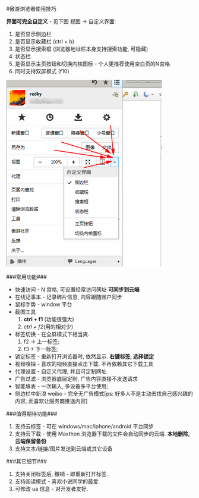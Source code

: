 #傲游浏览器使用技巧

**界面可完全自定义** - 见下图
视图 -> 自定义界面:

1. 是否显示侧边栏
2. 是否显示收藏栏 (ctrl + b)
3. 是否显示搜索框 (浏览器地址栏本身支持搜索功能, 可隐藏)
4. 状态栏.
5. 是否显示主页按钮和切换内核图标 - 个人更推荐使用空白页的N宫格.
6. 同时支持双屏模式 (f10)

![ui](../images/ui.png)


###常用功能###

* 快速访问 - N 宫格, 可设置经常访问网址 **可同步到云端**
* 在线记事本 - 记录碎片信息, 内容跟随账户同步
* 鼠标手势 - window 平台
* 截图工具
    1. **ctrl + f1** (功能很强大)
    2. *ctrl + f2*(用的相对少)
* 标签切换 - 在全屏模式下相当爽.
    1. f2 -> 上一标签;  
    2. f3-> 下一标签;
* 锁定标签 - 重新打开浏览器时, 依然显示. **右键标签, 选择锁定**
* 视频嗅探 - 喜欢的视频直接点击下载. 不再依赖其它下载工具
* 代理设置 - 自定义代理, 并且可定制网址
* 广告过滤 - 浏览器底层定制, 广告内容直接不发送请求
* 智能填表 - 一次输入, 多设备多平台使用;
* 侧边栏中新浪 weibo - 完全无广告模式[ps: 好多人不是主动去找自己感兴趣的内容, 而喜欢让服务商推送内容]

###值得期待功能###
1. 支持云标签 - 可在 windows/mac/iphone/android 平台同步
2. 支持云下载 - 使用 Maxthon 浏览器下载的文件会自动同步的云端. **本地删除, 云端保留备份**
3. 支持文本/链接/图片发送到云端或其它设备


###其它细节###

1. 支持关闭标签后, 撤销 - 即重新打开标签. 
2. 支持阅读模式 - 喜欢小说同学的最爱.
2. 可修改 ua 信息 - 对开发者友好.